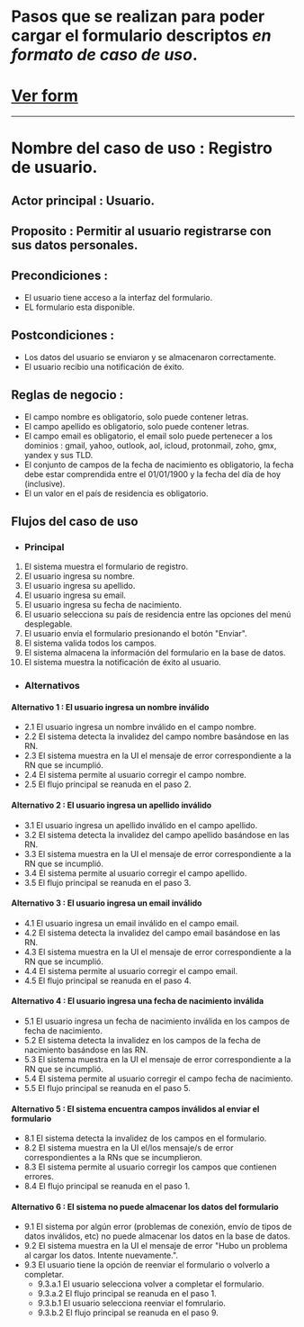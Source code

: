 # Pasos que se realizan para poder cargar el formulario descriptos *en formato de caso de uso*.
# [Ver form](https://davidoreiro97.github.io/ejercicioFormCILSA/) 
---
# Nombre del caso de uso : Registro de usuario.
## Actor principal : Usuario.
## Proposito : Permitir al usuario registrarse con sus datos personales.

## Precondiciones : 
  - El usuario tiene acceso a la interfaz del formulario.
  - EL formulario esta disponible.

## Postcondiciones :
  - Los datos del usuario se enviaron y se almacenaron correctamente.
  - El usuario recibio una notificación de éxito.

## Reglas de negocio : 
  - El campo nombre es obligatorio, solo puede contener letras.
  - El campo apellido es obligatorio, solo puede contener letras.
  - El campo email es obligatorio, el email solo puede pertenecer a los dominios : gmail, yahoo, outlook, aol, icloud, protonmail, zoho, gmx, yandex y sus TLD.
  - El conjunto de campos de la fecha de nacimiento es obligatorio, la fecha debe estar comprendida entre el 01/01/1900 y la fecha del día de hoy (inclusive).
  - El un valor en el país de residencia es obligatorio.
## Flujos del caso de uso
- ### Principal
1. El sistema muestra el formulario de registro.
2. El usuario ingresa su nombre.
3. El usuario ingresa su apellido.
4. El usuario ingresa su email.
5. El usuario ingresa su fecha de nacimiento.
6. El usuario selecciona su país de residencia entre las opciones del menú desplegable.
7. El usuario envía el formulario presionando el botón "Enviar".
8. El sistema valida todos los campos.
9. El sistema almacena la información del formulario en la base de datos.
10. El sistema muestra la notificación de éxito al usuario.
- ### Alternativos
#### Alternativo 1 : El usuario ingresa un __nombre inválido__
- 2.1 El usuario ingresa un nombre inválido en el campo nombre.
- 2.2 El sistema detecta la invalidez del campo nombre basándose en las RN.
- 2.3 El sistema muestra en la UI el mensaje de error correspondiente a la RN que se incumplió.
- 2.4 El sistema permite al usuario corregir el campo nombre.
- 2.5 El flujo principal se reanuda en el paso 2.

#### Alternativo 2 : El usuario ingresa un __apellido inválido__
- 3.1 El usuario ingresa un apellido inválido en el campo apellido.
- 3.2 El sistema detecta la invalidez del campo apellido basándose en las RN.
- 3.3 El sistema muestra en la UI el mensaje de error correspondiente a la RN que se incumplió.
- 3.4 El sistema permite al usuario corregir el campo apellido.
- 3.5 El flujo principal se reanuda en el paso 3.

#### Alternativo 3 : El usuario ingresa un __email inválido__
- 4.1 El usuario ingresa un email inválido en el campo email.
- 4.2 El sistema detecta la invalidez del campo email basándose en las RN.
- 4.3 El sistema muestra en la UI el mensaje de error correspondiente a la RN que se incumplió.
- 4.4 El sistema permite al usuario corregir el campo email.
- 4.5 El flujo principal se reanuda en el paso 4.

#### Alternativo 4 : El usuario ingresa una __fecha de nacimiento inválida__
- 5.1 El usuario ingresa un fecha de nacimiento inválida en los campos de fecha de nacimiento.
- 5.2 El sistema detecta la invalidez en los campos de la fecha de nacimiento basándose en las RN.
- 5.3 El sistema muestra en la UI el mensaje de error correspondiente a la RN que se incumplió.
- 5.4 El sistema permite al usuario corregir el campo fecha de nacimiento.
- 5.5 El flujo principal se reanuda en el paso 5.

#### Alternativo 5 : El sistema encuentra __campos inválidos al enviar el formulario__
- 8.1 El sistema detecta la invalidez de los campos en el formulario.
- 8.2 El sistema muestra en la UI el/los mensaje/s de error correspondientes a la RNs que se incumplieron.
- 8.3 El sistema permite al usuario corregir los campos que contienen errores.
- 8.4 El flujo principal se reanuda en el paso 1.

#### Alternativo 6 : El sistema __no puede almacenar los datos del formulario__
- 9.1 El sistema por algún error (problemas de conexión, envío de tipos de datos inválidos, etc) no puede almacenar los datos en la base de datos.
- 9.2 El sistema muestra en la UI el mensaje de error "Hubo un problema al cargar los datos. Intente nuevamente.".
- 9.3 El usuario tiene la opción de reenviar el formulario o volverlo a completar.
  - 9.3.a.1 El usuario selecciona volver a completar el formulario.
  - 9.3.a.2 El flujo principal se reanuda en el paso 1.
  - 9.3.b.1 El usuario selecciona reenviar el fomrulario.
  - 9.3.b.2 El flujo principal se reanuda en el paso 9.
